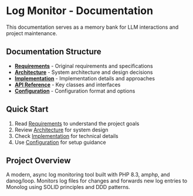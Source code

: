 # Log Monitor - Documentation

This documentation serves as a memory bank for LLM interactions and project maintenance.

## Documentation Structure

- **[Requirements](./requirements.md)** - Original requirements and specifications
- **[Architecture](./architecture.md)** - System architecture and design decisions
- **[Implementation](./implementation.md)** - Implementation details and approaches
- **[API Reference](./api-reference.md)** - Key classes and interfaces
- **[Configuration](./configuration.md)** - Configuration format and options

## Quick Start

1. Read [Requirements](./requirements.md) to understand the project goals
2. Review [Architecture](./architecture.md) for system design
3. Check [Implementation](./implementation.md) for technical details
4. Use [Configuration](./configuration.md) for setup guidance

## Project Overview

A modern, async log monitoring tool built with PHP 8.3, amphp, and danog/loop. Monitors log files for changes and forwards new log entries to Monolog using SOLID principles and DDD patterns. 